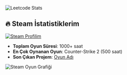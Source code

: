 ![Leetcode Stats](https://leetcard.jacoblin.cool/taylan147701)
## 🔥 Steam İstatistiklerim

[![Steam Profilim](https://img.shields.io/badge/Steam-Profilim-%23000000?style=for-the-badge&logo=steam)](https://steamcommunity.com/id/taylan1477)

- **Toplam Oyun Süresi**: 1000+ saat  
- **En Çok Oynanan Oyun**: Counter-Strike 2 (500 saat)  
- **Son Çıkan Projem**: [Oyun Adı](link)  

![Steam Oyun Grafiği](https://github-readme-steam-stats.vercel.app/api?username=steamID&theme=dark)

